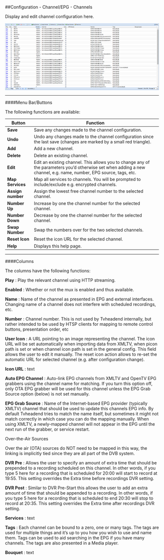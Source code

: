##Configuration - Channel/EPG - Channels

Display and edit channel configuration here.

!['Channels' Tab](docresources/channeltab.png)

---

####Menu Bar/Buttons

The following functions are available:

Button            | Function
------------------|---------
**Save**          | Save any changes made to the channel configuration.
**Undo**          | Undo any changes made to the channel configuration since the last save (changes are marked by a small red triangle).
**Add**           | Add a new channel.
**Delete**        | Delete an existing channel. 
**Edit**          | Edit an existing channel. This allows you to change any of the parameters you’d otherwise set when adding a new channel, e.g. name, number, EPG source, tags, etc.
**Map Services**  | Map all services to channels. You will be prompted to include/exclude e.g. encrypted channels.
**Assign number** | Assign the lowest free channel number to the selected channel.
**Number Up**     | Increase by one the channel number for the selected channel. 
**Number Down**   | Decrease by one the channel number for the selected channel. 
**Swap Number**   | Swap the numbers over for the two selected channels.
**Reset Icon**    | Reset the icon URL for the selected channel.
**Help**          | Displays this help page. 

---

####Columns

The columns have the following functions:

**Play**
: Play the relevant channel using HTTP streaming.

**Enabled**
: Whether or not the mux is enabled and thus available.

**Name**
: Name of the channel as presented in EPG and external interfaces.
  Changing name of a channel does not interfere with scheduled recordings,
  etc.

**Number**
: Channel number. This is not used by Tvheadend internally, but rather
  intended to be used by HTSP clients for mapping to remote control
  buttons, presentation order, etc

**User Icon**
: A URL pointing to an image representing the channel. The icon URL will
  be set automatically when importing data from XMLTV, when picon path is
  set or when channel icon path is set in the general config. This field
  allows the user to edit it manually. The reset icon action allows to
  re-set the automatic URL for selected channel (e.g. after configuration
  change).

**Icon URL**
: text

**Auto EPG Channel**
: Auto-link EPG channels from XMLTV and OpenTV EPG grabbers using the
  channel name for matching. If you turn this option off, only OTA EPG
  grabber will be used for this channel unless the EPG Grab Source option
  (below) is not set manually.

**EPG Grab Source**
: Name of the Internet-based EPG provider (typically XMLTV) channel that
  should be used to update this channels EPG info. By default Tvheadend
  tries to match the name itself, but sometimes it might not match
  correctly in which case you can do the mapping manually. When using
  XMLTV, a newly-mapped channel will not appear in the EPG until the next
  run of the grabber, or service restart.

<div class="admonition tip">
<p class="admonition-title">Over-the-Air Sources</p>
<p>Over the air (OTA) sources do NOT need to be mapped in this way, the
linking is implicitly tied since they are all part of the DVB system.</p>
</div>   

**DVR Pre**
: Allows the user to specify an amount of extra time that should be
  prepended to a recording scheduled on this channel. In other words, if
  you type 5 here for a recording that is scheduled for 20:00 will start
  to record at 19:55. This setting overrides the Extra time before
  recordings DVR setting.

**DVR Post**
: Similar to DVR Pre-Start this allows the user to add an extra amount of
  time that should be appended to a recording. In other words, if you type
  5 here for a recording that is scheduled to end 20:30 will stop to
  record at 20:35. This setting overrides the Extra time after recordings
  DVR setting.

**Services**
: text

**Tags**
: Each channel can be bound to a zero, one or many tags. The tags are used
  for multiple things and it’s up to you how you wish to use and name
  them. Tags can be used to aid searching in the EPG if you have many
  channels. The tags are also presented in a Media player.

**Bouquet**
: text
